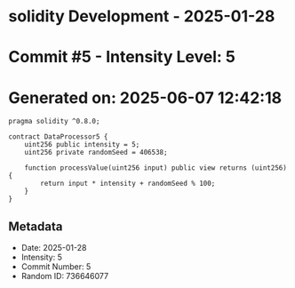 ﻿# solidity Development - 2025-01-28
# Commit #5 - Intensity Level: 5
# Generated on: 2025-06-07 12:42:18
```solidity
pragma solidity ^0.8.0;

contract DataProcessor5 {
    uint256 public intensity = 5;
    uint256 private randomSeed = 406538;

    function processValue(uint256 input) public view returns (uint256) {
        return input * intensity + randomSeed % 100;
    }
}
```
## Metadata
- Date: 2025-01-28
- Intensity: 5
- Commit Number: 5
- Random ID: 736646077
